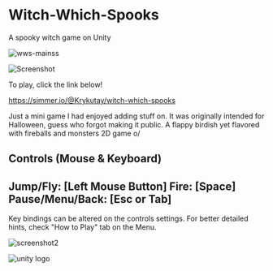 # Witch-Which-Spooks
A spooky witch game on Unity

![wws-mainss](https://user-images.githubusercontent.com/44427408/149323775-5ecce8f2-742e-4409-83fe-1e3524c3e219.png)

![Screenshot](https://user-images.githubusercontent.com/44427408/141692654-8390d441-48e1-456c-abf3-83f14b3df1df.png)


To play, click the link below!

https://simmer.io/@Krykutay/witch-which-spooks

Just a mini game I had enjoyed adding stuff on. It was originally intended for Halloween, guess who forgot making it public. A flappy birdish yet flavored with fireballs and monsters 2D game o/

Controls (Mouse & Keyboard)
--
Jump/Fly: [Left Mouse Button]
Fire: [Space]
Pause/Menu/Back: [Esc or Tab]
--

Key bindings can be altered on the controls settings.
For better detailed hints, check "How to Play" tab on the Menu.

![screenshot2](https://user-images.githubusercontent.com/44427408/141692662-12340863-04e8-4596-91c4-304af5258d89.png)

![unity logo](https://user-images.githubusercontent.com/44427408/141692619-6d3b3148-0e20-42f7-901d-5a878551c87d.png)
